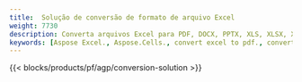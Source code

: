 ```yaml
---
title:  Solução de conversão de formato de arquivo Excel
weight: 7730
description: Converta arquivos Excel para PDF, DOCX, PPTX, XLS, XLSX, XLSM, XLSB, ODS, CSV, TSV, 076110348 1, JPG, BMP, PNG, SVG, TIFF, XPS, MHTML e Markdown.
keywords: [Aspose Excel., Aspose.Cells., convert excel to pdf., convert excel to json., convert txt to sql., convert csv to json., convert json to pdf., xml to excel and Convert files between various formats]
---
```

{{< blocks/products/pf/agp/conversion-solution >}} 
